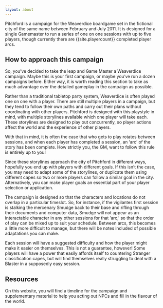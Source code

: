 ```yaml
---
layout: about
---
```


Pitchford is a campaign for the Weaverdice boardgame set in the fictional city 
of the same name between February and July 2011. It is designed for a single 
Gamemaster to run a series of one on one sessions with up to five players, 
though currently there are {{site.playercount}} completed player arcs.

## How to approach this campaign

So, you’ve decided to take the leap and Game Master a Weaverdice campaign. 
Maybe this is your first campaign, or maybe you’ve run a dozen campaigns 
before. Either way, it is worth reading this section to take as much advantage 
over the detailed gameplay in the campaign as possible.

Rather than a traditional tabletop party system, Weaverdice is often played 
one on one with a player. There are still multiple players in a campaign, but 
they tend to follow their own paths and carry out their plans without 
coordinating with other players. Pitchford is designed with this playstyle in 
mind, with multiple storylines available which one player will take each. 
These storylines are designed to play out concurrently, so player actions 
affect the world and the experience of other players.

With that in mind, it is often the case that who gets to play rotates between 
sessions, and when each player has completed a session, an ‘arc’ of the story 
has been complete. How strictly you, the GM, want to follow this rule is 
entirely up to you!

Since these storylines approach the city of Pitchford in different ways, 
hopefully you end up with players with different goals. If this isn’t the 
case, you may need to adapt some of the storylines, or duplicate them using 
different capes so two or more players can follow a similar goal in the city. 
Alternatively, you can make player goals an essential part of your player 
selection or application.

The campaign is designed so that the characters and locations do not overlap 
in a particular timeslot. So, for instance, if the vigilantes first session is 
stalking the mercenary Smudge back to their base and rifling through their 
documents and computer data, Smudge will not appear as an interactable 
character in any other sessions for that ‘arc,’ so that the order of play can 
be mixed up to suit your schedule. Between arcs, this becomes a little more 
difficult to manage, but there will be notes included of possible adaptations 
you can make.

Each session will have a suggested difficulty and how the player might make it 
easier on themselves. This is not a guarantee, however! Some players will have 
a power that easily affords itself to countering Stranger classification 
capes, but will find themselves really struggling to deal with a Blaster in a 
supposedly easy session.

## Resources

On this website, you will find a timeline for the campaign and supplementary 
material to help you acting out NPCs and fill in the flavour of the world.
